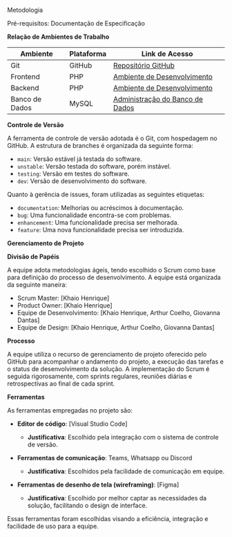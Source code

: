 Metodologia

Pré-requisitos: Documentação de Especificação

**Relação de Ambientes de Trabalho**

| Ambiente | Plataforma | Link de Acesso                |
|----------|------------|-------------------------------|
| Git      | GitHub     | [Repositório GitHub](link)    |
| Frontend | PHP        | [Ambiente de Desenvolvimento](link) |
| Backend  | PHP        | [Ambiente de Desenvolvimento](link) |
| Banco de Dados | MySQL | [Administração do Banco de Dados](link) |

**Controle de Versão**

A ferramenta de controle de versão adotada é o Git, com hospedagem no GitHub. A estrutura de branches é organizada da seguinte forma:

- `main`: Versão estável já testada do software.
- `unstable`: Versão testada do software, porém instável.
- `testing`: Versão em testes do software.
- `dev`: Versão de desenvolvimento do software.

Quanto à gerência de issues, foram utilizadas as seguintes etiquetas:

- `documentation`: Melhorias ou acréscimos à documentação.
- `bug`: Uma funcionalidade encontra-se com problemas.
- `enhancement`: Uma funcionalidade precisa ser melhorada.
- `feature`: Uma nova funcionalidade precisa ser introduzida.

**Gerenciamento de Projeto**

**Divisão de Papéis**

A equipe adota metodologias ágeis, tendo escolhido o Scrum como base para definição do processo de desenvolvimento. A equipe está organizada da seguinte maneira:

- Scrum Master: [Khaio Henrique]
- Product Owner: [Khaio Henrique]
- Equipe de Desenvolvimento: [Khaio Henrique, Arthur Coelho, Giovanna Dantas]
- Equipe de Design: [Khaio Henrique, Arthur Coelho, Giovanna Dantas]

**Processo**

A equipe utiliza o recurso de gerenciamento de projeto oferecido pelo GitHub para acompanhar o andamento do projeto, a execução das tarefas e o status de desenvolvimento da solução. A implementação do Scrum é seguida rigorosamente, com sprints regulares, reuniões diárias e retrospectivas ao final de cada sprint.


**Ferramentas**

As ferramentas empregadas no projeto são:

- **Editor de código**: [Visual Studio Code]
  - **Justificativa**: Escolhido pela integração com o sistema de controle de versão.

- **Ferramentas de comunicação**: Teams, Whatsapp ou Discord
  - **Justificativa**: Escolhidos pela facilidade de comunicação em equipe.

- **Ferramentas de desenho de tela (wireframing)**: [Figma]
  - **Justificativa**: Escolhido por melhor captar as necessidades da solução, facilitando o design de interface.

Essas ferramentas foram escolhidas visando a eficiência, integração e facilidade de uso para a equipe.

